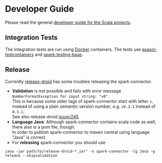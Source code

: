 # Developer Guide

Please read the general [developer guide for the Scala projects][dev-guide].

## Integration Tests

The integration tests are run using [Docker][docker] containers. The tests use
[exasol-testcontainers][exa-testcontainers] and
[spark-testing-base][spark-testing-base].

[docker]: https://www.docker.com/
[exa-testcontainers]: https://github.com/exasol/exasol-testcontainers/
[spark-testing-base]: https://github.com/holdenk/spark-testing-base
[dev-guide]: https://github.com/exasol/import-export-udf-common-scala/blob/master/doc/development/developer_guide.md

## Release

Currently [release-droid](https://github.com/exasol/release-droid) has some troubles releasing the spark connector.

* **Validation** is not possible and fails with error message `NumberFormatException for input string: "v0"`.<br />
This is because some older tags of spark-connector start with letter `v`, instead of using a plain semantic version number, e.g. `v0.3.1` instead of `0.3.1`.<br />
See also release-droid [issue/245](https://github.com/exasol/release-droid/issues/245).
* **Language Java**: Although spark-connector contains scala code as well, there also is a pom file, though.<br />
In order to publish spark-connector to maven central using language "Java" is correct.
* For **releasing** spark-connector you should use
```
java -jar path/to/release-droid-*.jar" -n spark-connector -lg Java -g release --skipvalidation
```
